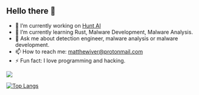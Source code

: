 ## Hello there 👋

- 🔭 I’m currently working on [Hunt AI](https://github.com/Infinit3i/hunt-ai)
- 🌱 I’m currently learning Rust, Malware Development, Malware Analysis.
- 💬 Ask me about detection engineer, malware analysis or malware development.
- 📫 How to reach me: matthewiver@protonmail.com
- ⚡ Fun fact: I love programming and hacking.

<a>
  <img align="center" src="https://github-readme-stats.vercel.app/api?username=JuanParks&theme=dracula&show_icons=true" />
</a>

[![Top Langs](https://github-readme-stats.vercel.app/api/top-langs/?username=JuanParks&layout=donut&theme=dracula)](https://github.com/anuraghazra/github-readme-stats)
